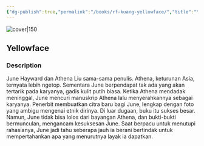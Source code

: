 ```yaml
---
{"dg-publish":true,"permalink":"/books/rf-kuang-yellowface/","title":"\"Yellowface\"","tags":["contemporary","crime","thriller"]}
---
```




![cover|150](http://books.google.com/books/content?id=iJPhEAAAQBAJ&printsec=frontcover&img=1&zoom=1&edge=curl&source=gbs_api)

## Yellowface

### Description

June Hayward dan Athena Liu sama-sama penulis. Athena, keturunan Asia, ternyata lebih ngetop. Sementara June berpendapat tak ada yang akan tertarik pada karyanya, gadis kulit putih biasa. Ketika Athena mendadak meninggal, June mencuri manuskrip Athena lalu menyerahkannya sebagai karyanya. Penerbit membuatkan citra baru bagi June, lengkap dengan foto yang ambigu mengenai etnik dirinya. Di luar dugaan, buku itu sukses besar. Namun, June tidak bisa lolos dari bayangan Athena, dan bukti-bukti bermunculan, mengancam kesuksesan June. Saat berpacu untuk menutupi rahasianya, June jadi tahu seberapa jauh ia berani bertindak untuk mempertahankan apa yang menurutnya layak ia dapatkan.
```